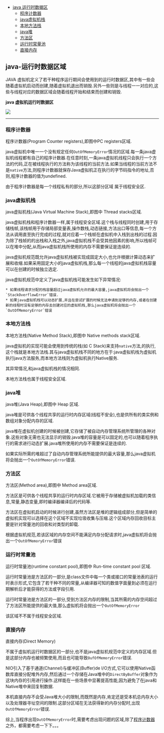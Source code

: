

- [java 运行时数据区](#java-运行时数据区域)
    - [程序计数器](#程序计数器)
    - [java虚拟机栈](#java虚拟机栈)
    - [本地方法栈](#本地方法栈)
    - [java堆](#java堆)
    - [方法区](#方法区)
    - [运行时常量池](#运行时常量池)
    - [直接内存](#直接内存)
    

    


## java-运行时数据区域

JAVA 虚拟机定义了若干种程序运行期间会使用到的运行时数据区,其中有一些会随着虚拟机启动而创建,随着虚拟机退出而销毁.另外一些则是与线程一一对应的,这些与线程对应的数据区域会随着线程开始和结束而创建和销毁.

 <strong>java 虚拟机运行时数据区</strong>
 
![](https://www.pushtechnology.com/wp-content/uploads/2017/11/JVM_memory_model.png)

---
### 程序计数器

   程序计数器(Program Counter registers),即图中PC registers区域.
    
   java虚拟机中唯一一个没有规定任何`OutOfMemoryError`情况的区域.每一条java虚拟机线程都有自己的程序计数器.在任意时刻,一条java虚拟机线程只会执行一个方法的代码,正在被线程执行的方法称为该线程的当前方法.如果当线程的当前方法不是`native`方法,则程序计数器就保存Java虚拟机正在执行的字节码指令的地址,否则,程序计数器的值为undefined.
    
   由于程序计数器是每一个线程私有的部分,所以这部分区域 属于线程安全区.

### java虚拟机栈
    
   java虚拟机栈(Java Virtual Machine Stack),即图中 Thread stacks区域.

   java虚拟机栈和程序计数器一样,属于线程安全区域.这个栈与线程同时创建,用于存储栈帧,该栈帧用于存储局部变量表,操作数栈,动态链接,方法出口等信息,每一个方法从调用直至执行完成的过程,就对应着一个栈帧在虚拟机中入栈到出栈的过程.因为除了栈帧的的出栈和入栈之外,java虚拟机栈不会受其他因素的影响,所以栈帧可以在堆中分配,从而java虚拟机栈所使用的内存不需要保证是连续的.
    
   java虚拟机规范既允许java虚拟机栈被实现成固定大小,也允许根据计算动态来扩展和收缩.如果采用固定大小的java虚拟机栈,那么每一个线程的java虚拟机栈容量可以在创建的时候独立选定.
    
   java虚拟机规范中定义了java虚拟机栈可能发生如下异常情况:
    
    * 如果线程请求分配的栈容量超过java虚拟机允许的最大容量,java虚拟机将会抛出一个`StackOverflowError`错误.
    * 如果java虚拟机栈可以动态扩展,并且在尝试扩展的时候无法申请到足够的内存,或者在创建新的线程时没有足够的内存去创建对应的虚拟机栈,那么java虚拟机将会抛出一个`OutOfMemoryError`错误
    
### 本地方法栈

   本地方法栈(Native Method Stack),即图中 Native methods stack区域.

   java虚拟机的实现可能会使用到传统的栈(如 C Stack)来支持`native`方法,的执行,这个栈就是本地方法栈.其与java虚拟机栈不同的地方在于:java虚拟机栈为虚拟机执行java方法服务,而本地方法栈则为虚拟机执行Native服务.
    
   其异常情况,和java虚拟机栈的情况相同.
    
   本地方法栈也属于线程安全区域.
   
### java堆
 
   java堆(Java Heap),即图中 Heap 区域.

   java堆是可供各个线程共享的运行时内存区域(线程不安全),也是供所有的类实例和数组对象分配内存的区域.
    
   java堆在虚拟机创建的时候被创建,它存储了被自动内存管理系统所管理的各种对象.这些对象无需也无法显示的销毁.java堆的容量是可以固定的,也可以随着程序执行的需求进行动态扩展.java堆所使用的内存不需要保证是连续的.
    
   如果实际所需的堆超过了自动内存管理系统所能提供的最大容量,那么java虚拟机将会抛出一个`OutOfMemoryError`错误.
 
### 方法区
    
   方法区(Method area),即图中 Method area区域.

   方法区是可供各个线程共享的运行时内存区域.它被用于存储被虚拟机加载的类信息,常量,静态变量,即时编译器编译后的代码等.
    
   方法区在虚拟机启动的时候进行创建,虽然方法区是堆的逻辑组成部分,但是简单的虚拟机实现可以选择在这个区域不实现垃圾收集与压缩.这个区域内存回收目标主要是针对常量池的回收和对类型的卸载.
    
   根据虚拟机规范,若该区域的内存空间不能满足内存分配请求时,java虚拟机将会抛出一个`OutOfMemoryError`错误

### 运行时常量池

   运行时常量池(runtime constant pool),即图中 Run-time constant pool 区域.

   运行时常量池是方法区的一部分,是class文件中每一个类或接口的常量池表的运行时表示形式,它包含了若干种不同的常量,从编译器可知的数值字面量到必须在运行期解析后才能获得的方法或字段引用.
    
   运行时常量池是方法区的一部分,受到方法区内存的限制,当其所需的内存空间超过了方法区所能提供的最大值,那么虚拟机将会抛出一个`OutOfMemoryError`
    
   该区域不不属于线程安全区域.

### 直接内存

   直接内存(Direct Memory)

   不属于虚拟机运行时数据区的一部分,也不是java虚拟机规范中定义的内存区域.但是这部分内存也被频繁使用,而且也可能导致`OufOfMemoryError`错误.
    
   NIO引入了基于通道(Channel)与缓冲区(Buffer)de I/O方式,它可以使用Native函数库直接分配堆外内存,然后通过一个存储在Java堆中的`DirectByBuffer`对象作为这块内存的引用进行操作.这样能在一些场景中显著提高性能,因为避免了在java和Native堆中来回复制数据.
    
   本机直接内存不会受Java堆大小的限制,而既然是内存,肯定还是受本机总内存大小以及处理器寻址空间的限制.这部分区域在无法获得新的内存分配时,出现`OutOfMemoryError`错误.
    
综上,当程序出现`OutOfMemoryError`时,需要考虑出现问题的区域,除了[程序计数器](#程序计数器)之外，都需要考虑一下下。。。
    
    
    
 